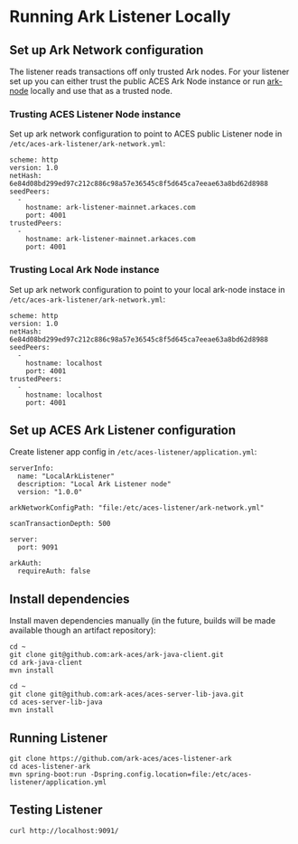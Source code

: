 # Running Ark Listener Locally

## Set up Ark Network configuration

The listener reads transactions off only trusted Ark nodes. For your listener set up
you can either trust the public ACES Ark Node instance or run 
[ark-node](https://github.com/ArkEcosystem/ark-node) locally and use 
that as a trusted node.


### Trusting ACES Listener Node instance

Set up ark network configuration to point to ACES public Listener node
in `/etc/aces-ark-listener/ark-network.yml`:

```
scheme: http
version: 1.0
netHash: 6e84d08bd299ed97c212c886c98a57e36545c8f5d645ca7eeae63a8bd62d8988
seedPeers:
  -
    hostname: ark-listener-mainnet.arkaces.com
    port: 4001
trustedPeers:
  -
    hostname: ark-listener-mainnet.arkaces.com
    port: 4001
```


### Trusting Local Ark Node instance

Set up ark network configuration to point to your local ark-node instace
in `/etc/aces-ark-listener/ark-network.yml`:

```
scheme: http
version: 1.0
netHash: 6e84d08bd299ed97c212c886c98a57e36545c8f5d645ca7eeae63a8bd62d8988
seedPeers:
  -
    hostname: localhost
    port: 4001
trustedPeers:
  -
    hostname: localhost
    port: 4001
```


## Set up ACES Ark Listener configuration

Create listener app config in `/etc/aces-listener/application.yml`:

```
serverInfo:
  name: "LocalArkListener"
  description: "Local Ark Listener node"
  version: "1.0.0"

arkNetworkConfigPath: "file:/etc/aces-listener/ark-network.yml"

scanTransactionDepth: 500

server:
  port: 9091

arkAuth:
  requireAuth: false 
```


## Install dependencies

Install maven dependencies manually (in the future, builds will be made available 
though an artifact repository):

```
cd ~
git clone git@github.com:ark-aces/ark-java-client.git
cd ark-java-client
mvn install
```

```
cd ~
git clone git@github.com:ark-aces/aces-server-lib-java.git
cd aces-server-lib-java
mvn install
```


## Running Listener 

```
git clone https://github.com/ark-aces/aces-listener-ark
cd aces-listener-ark
mvn spring-boot:run -Dspring.config.location=file:/etc/aces-listener/application.yml
```


## Testing Listener

```
curl http://localhost:9091/
```

